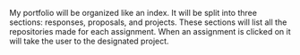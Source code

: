 My portfolio will be organized like an index. It will be split into three sections: responses, proposals, and projects. These sections will list all the repositories made for each assignment. When an assignment is clicked on it will take the user to the designated project.
